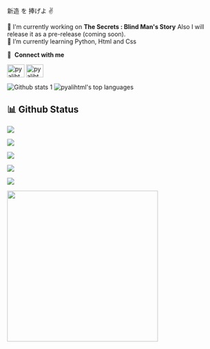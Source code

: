    新造 を 捧げよ ✌️
   
🔭 I'm currently working on **The Secrets : Blind Man's Story**
Also I will release it as a pre-release (coming soon).<br>
🌱 I’m currently learning Python, Html and Css <br>

🔗 &nbsp;**Connect with me**
<p align="left">
<a href="https://instagram.com/1kpopsever" target="blank"><img align="center" src="https://raw.githubusercontent.com/rahuldkjain/github-profile-readme-generator/master/src/images/icons/Social/instagram.svg" alt="pyalihtml" height="30" width="40" /></a>
<a href="https://discord.gg/Ereh Yeager" target="blank"><img align="center" src="https://raw.githubusercontent.com/rahuldkjain/github-profile-readme-generator/master/src/images/icons/Social/discord.svg" alt="pyalihtml" height="30" width="40" /></a>

![Github stats 1](https://github-readme-stats.vercel.app/api?username=pyalihtml&show_icons=true&theme=gradient)  ![pyalihtml's top languages](https://github-readme-stats.vercel.app/api/top-langs/?username=pyalihtml&theme=white-green)

   ## 📊 Github Status

<p><img src="https://activity-graph.herokuapp.com/graph?username=Patalin"><p>

<p><img src="https://github-readme-stats.vercel.app/api?username=Patalin&show_icons=true"><p>

<p><img src="https://github-readme-stats.vercel.app/api/top-langs/?username=Patalin&layout=compact"><p>

<p><img src="https://metrics.lecoq.io/Patalin"><p>

<p><img src="https://github-readme-streak-stats.herokuapp.com/?user=Patalin"><p>

   
<img src="https://github.com/pyalihtml/pyalihtml/blob/main/gojo-anime.gif?raw=true" width="350px">

   

